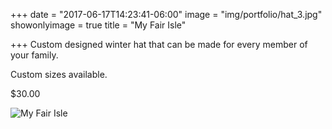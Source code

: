 +++
date = "2017-06-17T14:23:41-06:00"
image = "img/portfolio/hat_3.jpg"
showonlyimage = true
title = "My Fair Isle"

+++
Custom designed winter hat that can be made for every member of your family. 

Custom sizes available.

$30.00

![My Fair Isle](/img/portfolio/hat_3.jpg)
